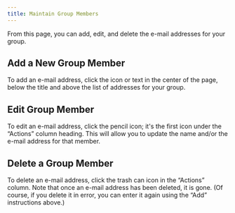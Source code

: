 ```yaml
---
title: Maintain Group Members
---
```


From this page, you can add, edit, and delete the e-mail addresses for your group.

## Add a New Group Member

To add an e-mail address, click the icon or text in the center of the page, below the title and above the list of addresses for your group.

## Edit Group Member

To edit an e-mail address, click the pencil icon; it's the first icon under the “Actions” column heading. This will allow you to update the name and/or the e-mail address for that member.

## Delete a Group Member

To delete an e-mail address, click the trash can icon in the “Actions” column. Note that once an e-mail address has been deleted, it is gone. (Of course, if you delete it in error, you can enter it again using the “Add” instructions above.)
